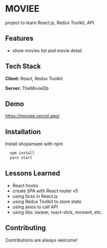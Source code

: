 
# MOVIEE
project to learn React.js, Redux Toolkit, API

## Features

- show movies list and movie detail


## Tech Stack

**Client:** React, Redux Toolkit

**Server:** TheMovieDb


## Demo

https://moviee.vercel.app/
## Installation

Install shopamaee with npm

```bash
  npm install
  yarn start
```

## Lessons Learned

- React hooks
- create SPA with React router v5
- using Scss in React.js
- using Redux Toolkit to store state
- using axios to call API
- using libs: swiper, react-slick, moment, etc.

## Contributing

Contributions are always welcome!


